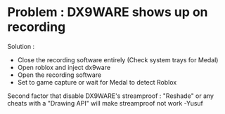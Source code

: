 # Problem : DX9WARE shows up on recording

Solution : 
- Close the recording software entirely (Check system trays for Medal)
- Open roblox and inject dx9ware
- Open the recording software
- Set to game capture or wait for Medal to detect Roblox

Second factor that disable DX9WARE's streamproof : "Reshade" or any cheats with a "Drawing API" will make streamproof not work -Yusuf
